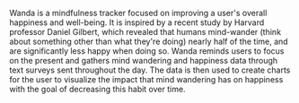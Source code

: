 Wanda is a mindfulness tracker focused on improving a user's overall happiness and well-being.  It is inspired by a recent study by Harvard professor Daniel Gilbert, which revealed that humans mind-wander (think about something other than what they're doing) nearly half of the time, and  are significantly less happy when doing so.  Wanda reminds users to focus on the present and gathers mind wandering and happiness data through text surveys sent throughout the day. The data is then used to create charts for the user to visualize the impact that mind wandering has on happiness with the goal of decreasing this habit over time.